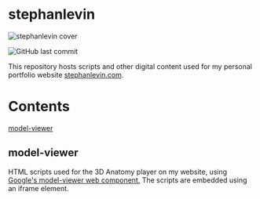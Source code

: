 # stephanlevin

![stephanlevin cover](https://cdn.prod.website-files.com/626ba8650339566bf7b2bacd/647d788a8a1b4d7414f136de_23ZB_Narcissus_4K-01.jpg)

![GitHub last commit](https://img.shields.io/github/last-commit/montevideo313/stephanlevin)

This repository hosts scripts and other digital content used for my personal portfolio website [stephanlevin.com](https://ww.stephanlevin.com).

# Contents
[model-viewer](#modelviewer)

<a name="modelviewer"/>

## model-viewer

HTML scripts used for the 3D Anatomy player on my website, using <a href="https://modelviewer.dev" target="_blank">Google's model-viewer web component.</a>
The scripts are embedded using an iframe element.
